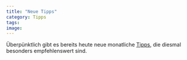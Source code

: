 ```yaml
---
title: "Neue Tipps"
category: Tipps
tags: 
image: 
---
```


Überpünktlich gibt es bereits heute neue monatliche [Tipps](/category/tipps/), die diesmal besonders empfehlenswert sind.

